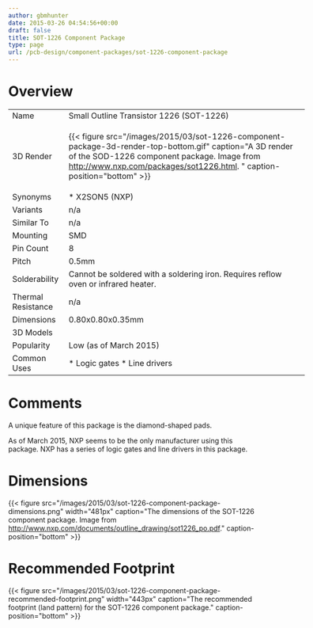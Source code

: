 ```yaml
---
author: gbmhunter
date: 2015-03-26 04:54:56+00:00
draft: false
title: SOT-1226 Component Package
type: page
url: /pcb-design/component-packages/sot-1226-component-package
---
```


# Overview

<table style="width: 600px;" ><tbody ><tr >
<td >Name
</td>
<td >Small Outline Transistor 1226 (SOT-1226)
</td></tr><tr >
<td >3D Render
</td>
<td >

{{< figure src="/images/2015/03/sot-1226-component-package-3d-render-top-bottom.gif" caption="A 3D render of the SOD-1226 component package. Image from http://www.nxp.com/packages/sot1226.html. " caption-position="bottom" >}}

</td></tr><tr >
<td >Synonyms
</td>
<td >  * X2SON5 (NXP)
</td></tr><tr >
<td >Variants
</td>
<td >n/a
</td></tr><tr >
<td >Similar To
</td>
<td >n/a
</td></tr><tr >
<td >Mounting
</td>
<td >SMD
</td></tr><tr >
<td >Pin Count
</td>
<td >8
</td></tr><tr >
<td >Pitch
</td>
<td >0.5mm
</td></tr><tr >
<td >Solderability
</td>
<td >Cannot be soldered with a soldering iron. Requires reflow oven or infrared heater.
</td></tr><tr >
<td >Thermal Resistance
</td>
<td >n/a
</td></tr><tr >
<td >Dimensions
</td>
<td >0.80x0.80x0.35mm
</td></tr><tr >
<td >3D Models
</td>
<td > 
</td></tr><tr >
<td >Popularity
</td>
<td >Low (as of March 2015)
</td></tr><tr >
<td >Common Uses
</td>
<td >  * Logic gates  * Line drivers
</td></tr></tbody></table>

# Comments

A unique feature of this package is the diamond-shaped pads.

As of March 2015, NXP seems to be the only manufacturer using this package. NXP has a series of logic gates and line drivers in this package.

# Dimensions

{{< figure src="/images/2015/03/sot-1226-component-package-dimensions.png" width="481px" caption="The dimensions of the SOT-1226 component package. Image from http://www.nxp.com/documents/outline_drawing/sot1226_po.pdf." caption-position="bottom" >}}

# Recommended Footprint

{{< figure src="/images/2015/03/sot-1226-component-package-recommended-footprint.png" width="443px" caption="The recommended footprint (land pattern) for the SOT-1226 component package." caption-position="bottom" >}}
